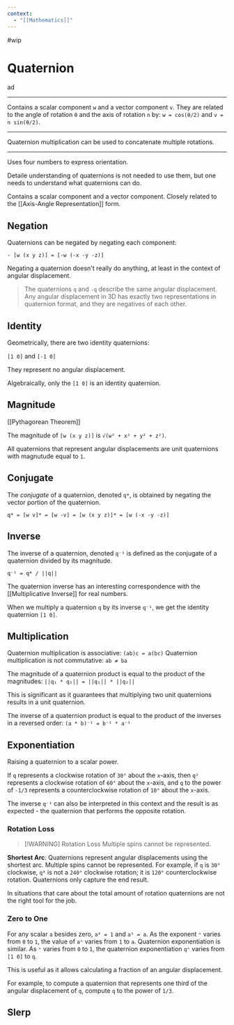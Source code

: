 ```yaml
---
context:
  - "[[Mathematics]]"
---
```


#wip

# Quaternion

ad

---

Contains a scalar component `w` and a vector component `v`. They are related to the angle of rotation `θ` and the axis of rotation `n` by: `w = cos(θ/2)` and `v = n sin(θ/2)`.

---

Quaternion multiplication can be used to concatenate multiple rotations.

---

Uses four numbers to express orientation.

Detaile understanding of quaternions is not needed to use them, but one needs to understand what quaternions can do.

Contains a scalar component and a vector component. Closely related to the [[Axis-Angle Representation]] form.

## Negation

Quaternions can be negated by negating each component:

`- [w (x y z)] = [-w (-x -y -z)]`

Negating a quaternion doesn't really do anything, at least in the context of angular displacement.

> The quaternions `q` and `-q` describe the same angular displacement. Any angular displacement in 3D has exactly two representations in quaternion format, and they are negatives of each other.

## Identity

Geometrically, there are two identity quaternions:

`[1 0]` and `[-1 0]`

They represent no angular displacement.

Algebraically, only the `[1 0]` is an identity quaternion.

## Magnitude

[[Pythagorean Theorem]]

The magnitude of `[w (x y z)]` is `√(w² + x² + y² + z²)`.

All quaternions that represent angular displacements are unit quaternions with magnutude equal to `1`.

## Conjugate

The _conjugate_ of a quaternion, denoted `q*`, is obtained by negating the vector portion of the quaternion.

`q* = [w v]* = [w -v] = [w (x y z)]* = [w (-x -y -z)]`

## Inverse

The inverse of a quaternion, denoted `q⁻¹` is defined as the conjugate of a quaternion divided by its magnitude.

`q⁻¹ = q* / ||q||`

The quaternion inverse has an interesting correspondence with the [[Multiplicative Inverse]] for real numbers.

When we multiply a quaternion `q` by its inverse `q⁻¹`, we get the identity quaternion `[1 0]`.

## Multiplication

Quaternion multiplication is associative: `(ab)c = a(bc)`
Quaternion multiplication is not commutative: `ab ≠ ba`

The magnitude of a quaternion product is equal to the product of the magnitudes: `||q₁ * q₂|| = ||q₁|| * ||q₂||`

This is significant as it guarantees that multiplying two unit quaternions results in a unit quaternion.

The inverse of a quaternion product is equal to the product of the inverses in a reversed order: `(a * b)⁻¹ = b⁻¹ * a⁻¹`

## Exponentiation

Raising a quaternion to a scalar power.

If `q` represents a clockwise rotation of `30°` about the `x`-axis, then `q²` represents a clockwise rotation of `60°` about the `x`-axis, and `q` to the power of `-1/3` represents a counterclockwise rotation of `10°` about the `x`-axis.

The inverse `q⁻¹` can also be interpreted in this context and the result is as expected - the quaternion that performs the opposite rotation.

### Rotation Loss

> [!WARNING] Rotation Loss
> Multiple spins cannot be represented.

**Shortest Arc**: Quaternions represent angular displacements using the shortest arc. Multiple spins cannot be represented. For example, if `q` is `30°` clockwise, `q⁸` is not a `240°` clockwise rotation; it is `120°` counterclockwise rotation. Quaternions only capture the end result.

In situations that care about the total amount of rotation quaternions are not the right tool for the job.

### Zero to One

For any scalar `a` besides zero, `a⁰ = 1` and `a¹ = a`. As the exponent `ⁿ` varies from `0` to `1`, the value of `aⁿ` varies from `1` to `a`. Quaternion exponentiation is similar. As `ⁿ` varies from `0` to `1`, the quaternion exponentiation `qⁿ` varies from `[1 0]` to `q`.

This is useful as it allows calculating a fraction of an angular displacement.

For example, to compute a quaternion that represents one third of the angular displacement of `q`, compute `q` to the power of `1/3`.

## Slerp
